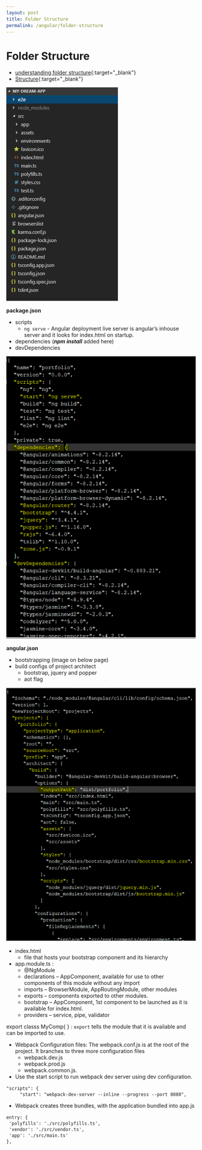 ```yaml
---
layout: post
title: Folder Structure
permalink: /angular/folder-structure
---
```


# Folder Structure

- [understanding folder structure](https://overflowjs.com/posts/Angular-8-Understanding-Directory-Structure-and-Creating-CRUD-App){:target="_blank"}
- [Structure](https://www.c-sharpcorner.com/blogs/folder-structure-of-angular-5-project){:target="_blank"}

![folder-structure](https://github.com/arpit04tripathi/files-cdn/raw/cdn/angular/folder-structure.png)

**package.json**
- scripts
  - `ng serve` - Angular deployment live server is angular’s inhouse server and it looks for index.html on startup.
- dependencies (***npm install*** added here)
- devDependencies

![package-json](https://github.com/arpit04tripathi/files-cdn/raw/cdn/angular/package-json.png)

**angular.json**
- bootstrapping (image on below page)
- build configs of project architect
  - bootstrap, jquery and popper
  - aot flag

![angular-json](https://github.com/arpit04tripathi/files-cdn/raw/cdn/angular/angular-json.png)

* index.html
  - file that hosts your bootstrap component and its hierarchy
* app.module.ts :
  - @NgModule
  - declarations – AppComponent, available for use to other components of this module without any import
  - imports – BrowserModule, AppRoutingModule, other modules
  - exports – components exported to other modules.
  - bootstrap – AppComponent, 1st component to be launched as it is available for index.html.
  - providers – service, pipe, validator

export classs MyComp{ } : `export` tells the module that it is available and can be imported to use.

* Webpack Configuration files: The webpack.conf.js is at the root of the project. It branches to three more configuration files
  - webpack.dev.js
  - webpack.prod.js
  - webpack.common.js.
* Use the start script to run webpack dev server using dev configuration. 

```
"scripts": {
     "start": "webpack-dev-server --inline --progress --port 8080",
```

* Webpack creates three bundles, with the application bundled into app.js

```
entry: {
 'polyfills': './src/polyfills.ts',
 'vendor': './src/vendor.ts',
 'app': './src/main.ts'
},
```
